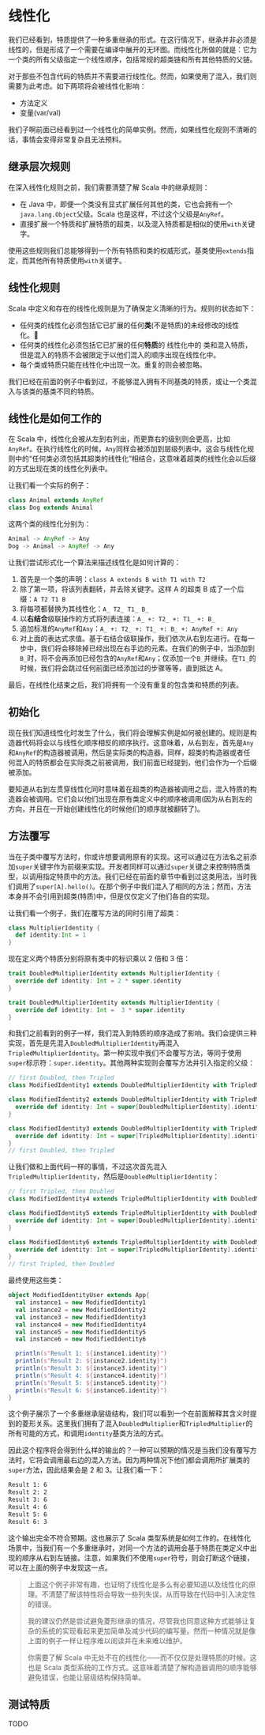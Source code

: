 # 线性化

我们已经看到，特质提供了一种多重继承的形式。在这行情况下，继承并非必须是线性的，但是形成了一个需要在编译中展开的无环图。而线性化所做的就是：它为一个类的所有父级指定一个线性顺序，包括常规的超类链和所有其他特质的父链。

对于那些不包含代码的特质并不需要进行线性化。然而，如果使用了混入，我们则需要为此考虑。如下两项将会被线性化影响：

- 方法定义
- 变量(var/val)

我们子啊前面已经看到过一个线性化的简单实例。然而，如果线性化规则不清晰的话，事情会变得非常复杂且无法预料。

## 继承层次规则

在深入线性化规则之前，我们需要清楚了解 Scala 中的继承规则：

- 在 Java 中，即便一个类没有显式扩展任何其他的类，它也会拥有一个`java.lang.Object`父级。Scala 也是这样，不过这个父级是`AnyRef`。
- 直接扩展一个特质和扩展特质的超类，以及混入特质都是相似的使用`with`关键字。

使用这些规则我们总能够得到一个所有特质和类的权威形式，基类使用`extends`指定，而其他所有特质使用`with`关键字。

## 线性化规则

Scala 中定义和存在的线性化规则是为了确保定义清晰的行为。规则的状态如下：

- 任何类的线性化必须包括它已扩展的任何**类**(不是特质)的未经修改的线性化。
- 任何类的线性化必须包括它已扩展的任何**特质**的 线性化中的 类和混入特质，但是混入的特质不会被限定于以他们混入的顺序出现在线性化中。
- 每个类或特质只能在线性化中出现一次。重复的则会被忽略。

我们已经在前面的例子中看到过，不能够混入拥有不同基类的特质，或让一个类混入与该类的基类不同的特质。

## 线性化是如何工作的

在 Scala 中，线性化会被从左到右列出，而更靠右的级别则会更高，比如`AnyRef`。在执行线性化的时候，`Any`同样会被添加到层级列表中。这会与线性化规则中的“任何类必须包括其超类的线性化”相结合，这意味着超类的线性化会以后缀的方式出现在类的线性化列表中。

让我们看一个实际的例子：

```scala
class Animal extends AnyRef
class Dog extends Animal
```

这两个类的线性化分别为：

```scala
Animal -> AnyRef -> Any
Dog -> Animal -> AnyRef -> Any
```

让我们尝试形式化一个算法来描述线性化是如何计算的：

1. 首先是一个类的声明：`class A extends B with T1 with T2`
2. 除了第一项，将该列表翻转，并去除关键字。这样 A 的超类 B 成了一个后缀：`A T2 T1 B`
3. 将每项都替换为其线性化：`A_ T2_ T1_ B_`
4. 以**右结合**级联操作的方式将列表连接：`A_ +: T2_ +: T1_ +: B_`
5. 追加标准的`AnyRef`和`Any`：`A_ +: T2_ +: T1_ +: B_ +: AnyRef +: Any`
6. 对上面的表达式求值。基于右结合级联操作，我们依次从右到左进行。在每一步中，我们将会移除掉已经出现在右手边的元素。在我们的例子中，当添加到`B_`时，将不会再添加已经包含的`AnyRef`和`Any`；仅添加一个`B_`并继续。在`T1_`的时候，我们将会跳过任何前面已经添加过的步骤等等，直到抵达 A。

最后，在线性化结束之后，我们将拥有一个没有重复的包含类和特质的列表。

## 初始化

现在我们知道线性化时发生了什么，我们将会理解实例是如何被创建的。规则是构造器代码将会以与线性化顺序相反的顺序执行。这意味着，从右到左，首先是`Any`和`AnyRef`的构造器被调用，然后是实际类的构造器。同样，超类的构造器或者任何混入的特质都会在实际类之前被调用，我们前面已经提到，他们会作为一个后缀被添加。

要知道从右到左贯穿线性化同时意味着在超类的构造器被调用之后，混入特质的构造器会被调用。它们会以他们出现在原有类定义中的顺序被调用(因为从右到左的方向，并且在一开始创建线性化的时候他们的顺序就被翻转了)。

## 方法覆写

当在子类中覆写方法时，你或许想要调用原有的实现。这可以通过在方法名之前添加`super`关键字作为前缀来实现。开发者同样可以通过`super`关键之来控制特质类型，以调用指定特质中的方法。我们已经在前面的章节中看到过这类用法，当时我们调用了`super[A].hello()`。在那个例子中我们混入了相同的方法；然而，方法本身并不会引用到超类(特质)中，但是仅仅定义了他们各自的实现。

让我们看一个例子，我们在覆写方法的同时引用了超类：

```scala
class MultiplierIdentity {
  def identity:Int = 1
}
```

现在定义两个特质分别将原有类中的标识乘以 2 倍和 3 倍：

```scala
trait DoubledMultiplierIdentity extends MultiplierIdentity {
  override def identity: Int = 2 * super.identity
}

trait DoubledMultiplierIdentity extends MultiplierIdentity {
  override def identity: Int =  3 * super.identity
}
```

和我们之前看到的例子一样，我们混入到特质的顺序造成了影响。我们会提供三种实现，首先是先混入`DoubledMultiplierIdentity`再混入`TripledMultiplierIdentity`。第一种实现中我们不会覆写方法，等同于使用`super`标示符：`super.identity`。其他两种实现则会覆写方法并引入指定的父级：

```scala
// first Doubled, then Tripled
class ModifiedIdentity1 extends DoubledMultiplierIdentity with TripledMultiplierIdentity

class ModifiedIdentity2 extends DoubledMultiplierIdentity with TripledMultiplierIdentity {
  override def identity: Int = super[DoubledMultiplierIdentity].identity 
}

class ModifiedIdentity3 extends DoubledMultiplierIdentity with TripledMultiplierIdentity {
  override def identity: Int = super[TripledMultiplierIdentity].identity 
} 
// first Doubled, then Tripled
```

让我们做和上面代码一样的事情，不过这次首先混入`TripledMultiplierIdentity`，然后是`DoubledMultiplierIdentity`：

```scala
// first Tripled, then Doubled 
class ModifiedIdentity4 extends TripledMultiplierIdentity with DoubledMultiplierIdentity

class ModifiedIdentity5 extends TripledMultiplierIdentity with DoubledMultiplierIdentity {
  override def identity: Int = super[DoubledMultiplierIdentity].identity 
}

class ModifiedIdentity6 extends TripledMultiplierIdentity with DoubledMultiplierIdentity {
  override def identity: Int = super[TripledMultiplierIdentity].identity 
} 
// first Tripled, then Doubled
```

最终使用这些类：

```scala
object ModifiedIdentityUser extends App{
  val instance1 = new ModifiedIdentity1 
  val instance2 = new ModifiedIdentity2 
  val instance3 = new ModifiedIdentity3 
  val instance4 = new ModifiedIdentity4 
  val instance5 = new ModifiedIdentity5 
  val instance6 = new ModifiedIdentity6

  println(s"Result 1: ${instance1.identity}") 
  println(s"Result 2: ${instance2.identity}") 
  println(s"Result 3: ${instance3.identity}") 
  println(s"Result 4: ${instance4.identity}") 
  println(s"Result 5: ${instance5.identity}")
  println(s"Result 6: ${instance6.identity}")
}
```

这个例子展示了一个多重继承层级结构，我们可以看到一个在前面解释其含义时提到的菱形关系。这里我们拥有了混入`DoubledMultiplier`和`TripledMultiplier`的所有可能的方式，和调用`identity`基类方法的方式。

因此这个程序将会得到什么样的输出的？一种可以预期的情况是当我们没有覆写方法时，它将会调用最右边的混入方法。因为两种情况下他们都会调用所扩展类的`super`方法，因此结果会是 2 和 3。让我们看一下：

```bash
Result 1: 6 
Result 2: 2 
Result 3: 6 
Result 4: 6 
Result 5: 6 
Result 6: 3
```

这个输出完全不符合预期。这也展示了 Scala 类型系统是如何工作的。在线性化场景中，当我们有一个多重继承时，对同一个方法的调用会基于特质在类定义中出现的顺序从右到左链接。注意，如果我们不使用`super`符号，则会打断这个链接，可以在上面的例子中发现这一点。

> 上面这个例子非常有趣，也证明了线性化是多么有必要知道以及线性化的原理。不清楚了解该特性将会导致一些列失误，从而导致在代码中引入决定性的错误。
>
> 我的建议仍然是尝试避免菱形继承的情况，尽管我也同意这种方式能够让复杂的系统的实现看起来更加简单及减少代码的编写量。然而一种情况就是像上面的例子一样让程序难以阅读并在未来难以维护。
>
> 你需要了解 Scala 中无处不在的线性化——而不仅仅是处理特质的时候。这也是 Scala 类型系统的工作方式。这意味着清楚了解构造器调用的顺序能够避免错误，也能让层级结构保持简单。

## 测试特质

TODO